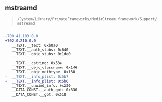 ## mstreamd

> `/System/Library/PrivateFrameworks/MediaStream.framework/Support/mstreamd`

```diff

-700.41.103.0.0
+702.0.210.0.0
   __TEXT.__text: 0xb0a0
   __TEXT.__auth_stubs: 0x640
   __TEXT.__objc_stubs: 0x1de0

   __TEXT.__cstring: 0x53a
   __TEXT.__objc_classname: 0x146
   __TEXT.__objc_methtype: 0xf30
-  __TEXT.__info_plist: 0x5b7
+  __TEXT.__info_plist: 0x5b6
   __TEXT.__unwind_info: 0x250
   __DATA_CONST.__auth_got: 0x330
   __DATA_CONST.__got: 0x518

```
